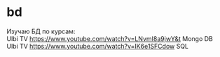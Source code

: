 # bd

Изучаю БД по курсам: <br>
Ulbi TV https://www.youtube.com/watch?v=LNvmI8a9jwY&t Mongo DB <br>
Ulbi TV https://www.youtube.com/watch?v=IK6e1SFCdow SQL
